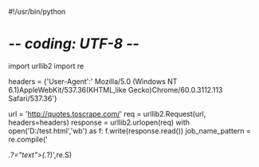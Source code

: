 

#!/usr/bin/python
# -*- coding: UTF-8 -*-
import urllib2
import re

headers = {'User-Agent':' Mozilla/5.0 (Windows NT 6.1)AppleWebKit/537.36(KHTML,like Gecko)Chrome/60.0.3112.113 Safari/537.36'}

url = 'http://quotes.toscrape.com/'
req = urllib2.Request(url, headers=headers)
response = urllib2.urlopen(req)
with open('D:/test.html','wb') as f:
 f.write(response.read())
job_name_pattern = re.compile('<div class="col-md-8">.*?="text">(.*?)</span>',re.S)


